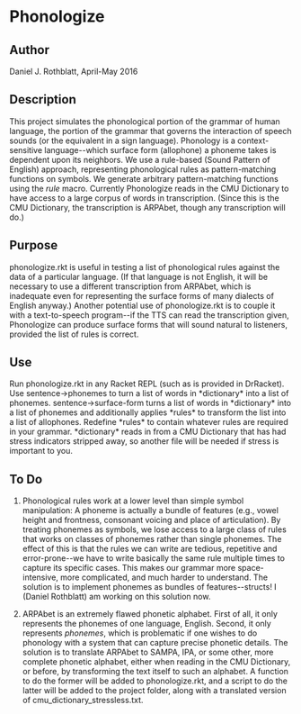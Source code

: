 # Phonologize

## Author
Daniel J. Rothblatt, April-May 2016

## Description
This project simulates the phonological portion of the grammar of
human language, the portion of the grammar that governs the
interaction of speech sounds (or the equivalent in a sign
language).
Phonology is a context-sensitive language--which surface form (allophone) a
phoneme takes is dependent upon its neighbors. We use a rule-based
(Sound Pattern of English) approach, representing phonological rules
as pattern-matching functions on symbols. We generate arbitrary
pattern-matching functions using the _rule_ macro.
Currently Phonologize reads in the CMU Dictionary to have access to a
large corpus of words in transcription. (Since this is the CMU
Dictionary, the transcription is ARPAbet, though any transcription
will do.)

## Purpose
phonologize.rkt is useful in testing a list of phonological rules
against the data of a particular language. (If that language is not
English, it will be necessary to use a different transcription from
ARPAbet, which is inadequate even for representing the surface forms
of many dialects of English anyway.)
Another potential use of phonologize.rkt is to couple it with a
text-to-speech program--if the TTS can read the transcription given,
Phonologize can produce surface forms that will sound natural to
listeners, provided the list of rules is correct.

## Use
Run phonologize.rkt in any Racket REPL (such as is provided in
DrRacket). Use sentence->phonemes to turn a list of words in
\*dictionary\* into a list of phonemes. sentence->surface-form turns a
list of words in \*dictionary\* into a list of phonemes and additionally
applies \*rules\* to transform the list into a list of allophones.
Redefine \*rules\* to contain whatever rules are required in
your grammar. \*dictionary\* reads in from a CMU Dictionary that has had
stress indicators stripped away, so another file will be needed if
stress is important to you.

## To Do
1. Phonological rules work at a lower level than simple symbol
manipulation: A phoneme is actually a bundle of features (e.g., vowel
height and frontness, consonant voicing and place of articulation). By
treating phonemes as symbols, we lose access to a large class of rules
that works on classes of phonemes rather than single phonemes. The
effect of this is that the rules we can write are tedious, repetitive
and error-prone--we have to write basically the same rule multiple
times to capture its specific cases. This makes our grammar more
space-intensive, more complicated, and much harder to understand.
The solution is to implement phonemes as bundles of features--structs!
I (Daniel Rothblatt) am working on this solution now.

2. ARPAbet is an extremely flawed phonetic alphabet. First of all, it
only represents the phonemes of one language, English. Second, it only
represents *phonemes*, which is problematic if one wishes to do
phonology with a system that can capture precise phonetic details. The
solution is to translate ARPAbet to SAMPA, IPA, or some other, more
complete phonetic alphabet, either when reading in the CMU Dictionary,
or before, by transforming the text itself to such an alphabet. A
function to do the former will be added to phonologize.rkt, and a
script to do the latter will be added to the project folder, along
with a translated version of cmu_dictionary_stressless.txt.
